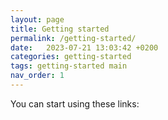 ```yaml
---
layout: page
title: Getting started
permalink: /getting-started/
date:   2023-07-21 13:03:42 +0200
categories: getting-started
tags: getting-started main
nav_order: 1
---
```



You can start using these links: